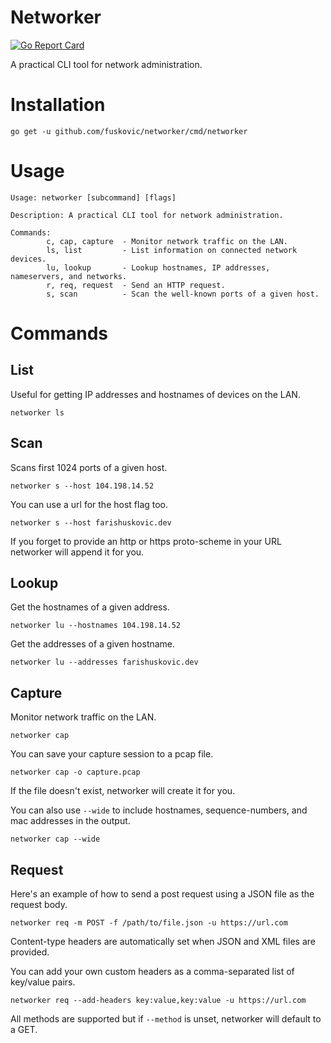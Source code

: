 # Networker

[![Go Report Card](https://goreportcard.com/badge/github.com/fuskovic/networker)](https://goreportcard.com/report/github.com/fuskovic/networker)

A practical CLI tool for network administration.

# Installation

    go get -u github.com/fuskovic/networker/cmd/networker

# Usage 

    Usage: networker [subcommand] [flags]

    Description: A practical CLI tool for network administration.

    Commands:
            c, cap, capture  - Monitor network traffic on the LAN.
            ls, list         - List information on connected network devices.
            lu, lookup       - Lookup hostnames, IP addresses, nameservers, and networks.
            r, req, request  - Send an HTTP request.
            s, scan          - Scan the well-known ports of a given host.

# Commands

## List

Useful for getting IP addresses and hostnames of devices on the LAN.

    networker ls

## Scan

Scans first 1024 ports of a given host.

    networker s --host 104.198.14.52

You can use a url for the host flag too.

    networker s --host farishuskovic.dev

If you forget to provide an http or https proto-scheme in your URL networker will append it for you.


## Lookup

Get the hostnames of a given address.

    networker lu --hostnames 104.198.14.52


Get the addresses of a given hostname.

    networker lu --addresses farishuskovic.dev


## Capture

Monitor network traffic on the LAN.

    networker cap

You can save your capture session to a pcap file.

    networker cap -o capture.pcap

If the file doesn't exist, networker will create it for you.

You can also use `--wide` to include hostnames, sequence-numbers, and mac addresses in the output.

    networker cap --wide


## Request

Here's an example of how to send a post request using a JSON file as the request body.

    networker req -m POST -f /path/to/file.json -u https://url.com

Content-type headers are automatically set when JSON and XML files are provided.

You can add your own custom headers as a comma-separated list of key/value pairs.

    networker req --add-headers key:value,key:value -u https://url.com

All methods are supported but if `--method` is unset, networker will default to a GET.

